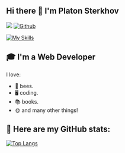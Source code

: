 ## Hi there 👋 I'm Platon Sterkhov
![](https://visitor-badge.laobi.icu/badge?page_id=turtletongue.turtletongue) [![Github](https://img.shields.io/github/followers/turtletongue?label=Followers&logo=Github)](https://github.com/turtletongue)

[![My Skills](https://skillicons.dev/icons?i=ts,react,redux,nextjs,nodejs,nestjs,prisma,postgres,nginx,rust)](https://skillicons.dev)

## 🎓 I'm a Web Developer

I love:
- 🐝 bees.
- 🖥️ coding.
- 📚 books.
- 🌞 and many other things!

## 💜 Here are my GitHub stats:

[![Top Langs](https://github-readme-stats.vercel.app/api/top-langs/?username=turtletongue&layout=compact&theme=tokyonight)](https://github.com/anuraghazra/github-readme-stats)

